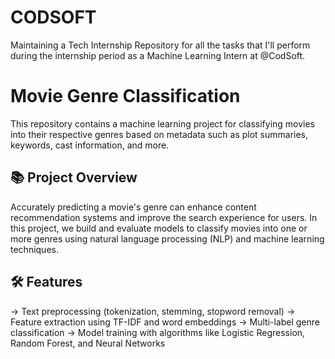 # CODSOFT
Maintaining a Tech Internship Repository for all the tasks that I'll perform during the internship period as a Machine Learning Intern at @CodSoft.

# Movie Genre Classification
This repository contains a machine learning project for classifying movies into their respective genres based on metadata such as plot summaries, keywords, cast information, and more.

## 📚 Project Overview
Accurately predicting a movie's genre can enhance content recommendation systems and improve the search experience for users. In this project, we build and evaluate models to classify movies into one or more genres using natural language processing (NLP) and machine learning techniques.

## 🛠️ Features
-> Text preprocessing (tokenization, stemming, stopword removal)
-> Feature extraction using TF-IDF and word embeddings
-> Multi-label genre classification
-> Model training with algorithms like Logistic Regression, Random Forest, and Neural Networks
